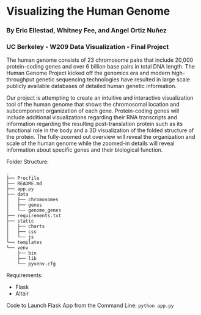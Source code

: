 # Visualizing the Human Genome
### By Eric Ellestad, Whitney Fee, and Angel Ortiz Nuñez
### UC Berkeley - W209 Data Visualization - Final Project

The human genome consists of 23 chromosome pairs that include 20,000 protein-coding genes and over 6 billion base pairs in total DNA length. The Human Genome Project kicked off the genomics era and modern high-throughput genetic sequencing technologies have resulted in large scale publicly available databases of detailed human genetic information.

Our project is attempting to create an intuitive and interactive visualization tool of the human genome that shows the chromosomal location and subcomponent organization of each gene. Protein-coding genes will include additional visualizations regarding their RNA transcripts and information regarding the resulting post-translation protein such as its functional role in the body and a 3D visualization of the folded structure of the protein. The fully-zoomed out overview will reveal the organization and scale of the human genome while the zoomed-in details will reveal information about specific genes and their biological function.


Folder Structure:
```
.
├── Procfile
├── README.md
├── app.py
├── data
│   ├── chromosomes
│   ├── genes
│   └── genome_genes
├── requirements.txt
├── static
│   ├── charts
│   ├── css
│   └── js
└── templates
└── venv
    ├── bin
    ├── lib
    └── pyvenv.cfg
```

Requirements:
- Flask
- Altair

Code to Launch Flask App from the Command Line:
`python app.py`
